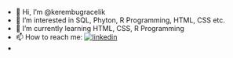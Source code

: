 - 👋 Hi, I’m @kerembugracelik
- 👀 I’m interested in SQL, Phyton, R Programming, HTML, CSS etc.
- 🌱 I’m currently learning HTML, CSS, R Programming
- 📫 How to reach me: [![linkedin](https://img.shields.io/badge/Linkedin-000000?style=for-the-badge&logo=Linkedin&logoColor=white)](https://www.linkedin.com/in/kerem-bu%C4%9Fra-%C3%A7elik-881430246/)
- 

<!---
kerembugracelik/kerembugracelik is a ✨ special ✨ repository because its `README.md` (this file) appears on your GitHub profile.
You can click the Preview link to take a look at your changes.
--->

